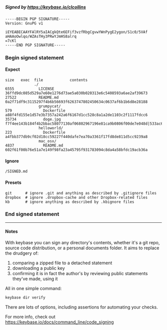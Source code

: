 ##### Signed by https://keybase.io/clcollins
```
-----BEGIN PGP SIGNATURE-----
Version: GnuPG v1

iEYEABECAAYFAlRY5aIACgkQte6EFif3vzfRbgCgvwYWnPygE2ygon/S1c0/5VAf
aHAAoOwlqo/WZAsTHy3PRwYJmHS8alrq
=7cKl
-----END PGP SIGNATURE-----

```

<!-- END SIGNATURES -->

### Begin signed statement 

#### Expect

```
size   exec  file            contents                                                                                                                         
             ./                                                                                                                                               
6555           LICENSE       36ffd9dc085d529a7e60e1276d73ae5a030b020313e6c5408593a6ae2af39673                                                                 
27522          README.md     0a2f71df9c3115297f4b6b56693f6263747802450634c0637af6b1b6d8e28188                                                                 
               grumpycat/                                                                                                                                     
579              Dockerfile  a88f4fd155e1d57e3b7357a242a6f6167d1cc528c8a1a2de1103c2f1117fdcc6                                                                 
35734            doge.jpg    f7f4ee143b184f4b2bbac58077130af06802967196e81ca9b0806f00de7e048d|533ac6da953de4a5e6f9fb03ac20d736ed1f46219951fa8e9b4b171947c74835
               helloworld/                                                                                                                                    
223              Dockerfile  a4fbb377db9cf02d18cc59227f440dafe7ea70a3361f17fd8de811d5cc9239a8                                                                 
               mac_osx/                                                                                                                                       
4837             README.md   602f61f00b76e51a7e149f98fa23a45795f931783094c8da4a58bfdc19acb36a                                                                 
```

#### Ignore

```
/SIGNED.md
```

#### Presets

```
git      # ignore .git and anything as described by .gitignore files
dropbox  # ignore .dropbox-cache and other Dropbox-related files    
kb       # ignore anything as described by .kbignore files          
```

<!-- summarize version = 0.0.9 -->

### End signed statement

<hr>

#### Notes

With keybase you can sign any directory's contents, whether it's a git repo,
source code distribution, or a personal documents folder. It aims to replace the drudgery of:

  1. comparing a zipped file to a detached statement
  2. downloading a public key
  3. confirming it is in fact the author's by reviewing public statements they've made, using it

All in one simple command:

```bash
keybase dir verify
```

There are lots of options, including assertions for automating your checks.

For more info, check out https://keybase.io/docs/command_line/code_signing
